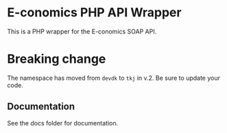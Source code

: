 # E-conomics PHP API Wrapper
This is a PHP wrapper for the E-conomics SOAP API.

# Breaking change
The namespace has moved from `devdk` to `tkj` in v.2. Be sure to update your code.

## Documentation
See the docs folder for documentation.